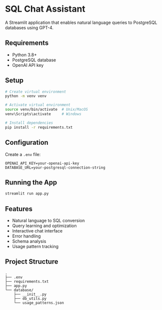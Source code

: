 # SQL Chat Assistant

A Streamlit application that enables natural language queries to PostgreSQL databases using GPT-4.

## Requirements

- Python 3.8+
- PostgreSQL database
- OpenAI API key

## Setup

```bash
# Create virtual environment
python -m venv venv

# Activate virtual environment
source venv/bin/activate  # Unix/MacOS
venv\Scripts\activate     # Windows

# Install dependencies
pip install -r requirements.txt
```

## Configuration

Create a `.env` file:

```env
OPENAI_API_KEY=your-openai-api-key
DATABASE_URL=your-postgresql-connection-string
```

## Running the App

```bash
streamlit run app.py
```

## Features

- Natural language to SQL conversion
- Query learning and optimization
- Interactive chat interface
- Error handling
- Schema analysis
- Usage pattern tracking

## Project Structure

```
.
├── .env
├── requirements.txt
├── app.py
└── database/
    ├── __init__.py
    ├── db_utils.py
    └── usage_patterns.json
```
